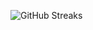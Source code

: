 ![GitHub Streaks](https://github-streaks-mqc9.onrender.com/streak/happilli/image?theme=midnight&cache_bust=1743147115&lang=ja)
